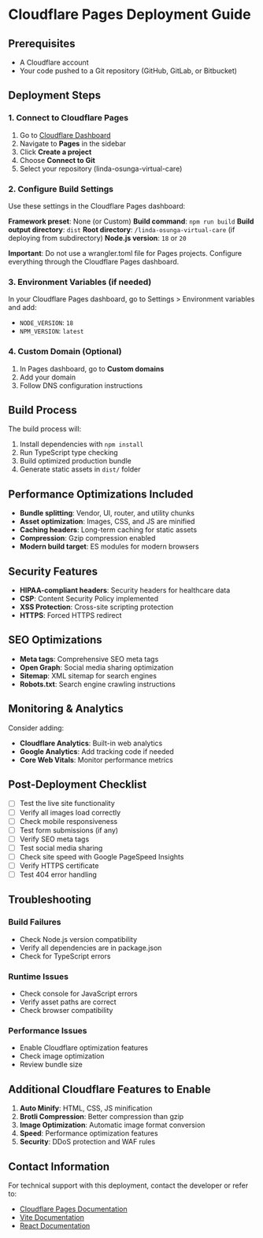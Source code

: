 # Cloudflare Pages Deployment Guide

## Prerequisites
- A Cloudflare account
- Your code pushed to a Git repository (GitHub, GitLab, or Bitbucket)

## Deployment Steps

### 1. Connect to Cloudflare Pages
1. Go to [Cloudflare Dashboard](https://dash.cloudflare.com/)
2. Navigate to **Pages** in the sidebar
3. Click **Create a project**
4. Choose **Connect to Git**
5. Select your repository (linda-osunga-virtual-care)

### 2. Configure Build Settings
Use these settings in the Cloudflare Pages dashboard:

**Framework preset**: None (or Custom)
**Build command**: `npm run build`
**Build output directory**: `dist`
**Root directory**: `/linda-osunga-virtual-care` (if deploying from subdirectory)
**Node.js version**: `18` or `20`

**Important**: Do not use a wrangler.toml file for Pages projects. Configure everything through the Cloudflare Pages dashboard.

### 3. Environment Variables (if needed)
In your Cloudflare Pages dashboard, go to Settings > Environment variables and add:
- `NODE_VERSION`: `18`
- `NPM_VERSION`: `latest`

### 4. Custom Domain (Optional)
1. In Pages dashboard, go to **Custom domains**
2. Add your domain
3. Follow DNS configuration instructions

## Build Process
The build process will:
1. Install dependencies with `npm install`
2. Run TypeScript type checking
3. Build optimized production bundle
4. Generate static assets in `dist/` folder

## Performance Optimizations Included
- **Bundle splitting**: Vendor, UI, router, and utility chunks
- **Asset optimization**: Images, CSS, and JS are minified
- **Caching headers**: Long-term caching for static assets
- **Compression**: Gzip compression enabled
- **Modern build target**: ES modules for modern browsers

## Security Features
- **HIPAA-compliant headers**: Security headers for healthcare data
- **CSP**: Content Security Policy implemented
- **XSS Protection**: Cross-site scripting protection
- **HTTPS**: Forced HTTPS redirect

## SEO Optimizations
- **Meta tags**: Comprehensive SEO meta tags
- **Open Graph**: Social media sharing optimization
- **Sitemap**: XML sitemap for search engines
- **Robots.txt**: Search engine crawling instructions

## Monitoring & Analytics
Consider adding:
- **Cloudflare Analytics**: Built-in web analytics
- **Google Analytics**: Add tracking code if needed
- **Core Web Vitals**: Monitor performance metrics

## Post-Deployment Checklist
- [ ] Test the live site functionality
- [ ] Verify all images load correctly
- [ ] Check mobile responsiveness
- [ ] Test form submissions (if any)
- [ ] Verify SEO meta tags
- [ ] Test social media sharing
- [ ] Check site speed with Google PageSpeed Insights
- [ ] Verify HTTPS certificate
- [ ] Test 404 error handling

## Troubleshooting

### Build Failures
- Check Node.js version compatibility
- Verify all dependencies are in package.json
- Check for TypeScript errors

### Runtime Issues
- Check console for JavaScript errors
- Verify asset paths are correct
- Check browser compatibility

### Performance Issues
- Enable Cloudflare optimization features
- Check image optimization
- Review bundle size

## Additional Cloudflare Features to Enable
1. **Auto Minify**: HTML, CSS, JS minification
2. **Brotli Compression**: Better compression than gzip
3. **Image Optimization**: Automatic image format conversion
4. **Speed**: Performance optimization features
5. **Security**: DDoS protection and WAF rules

## Contact Information
For technical support with this deployment, contact the developer or refer to:
- [Cloudflare Pages Documentation](https://developers.cloudflare.com/pages/)
- [Vite Documentation](https://vitejs.dev/)
- [React Documentation](https://react.dev/)
